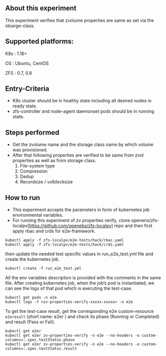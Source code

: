 ## About this experiment

This experiment verifies that zvolume properties are same as set via the stoarge-class.

## Supported platforms:

K8s : 1.18+

OS : Ubuntu, CentOS

ZFS : 0.7, 0.8

## Entry-Criteria

- K8s cluster should be in healthy state including all desired nodes in ready state.
- zfs-controller and node-agent daemonset pods should be in running state.

## Steps performed

- Get the zvolume name and the storage class name by which volume was provisioned.
- After that following properties are verified to be same from zvol properties as well as from storage class.
  1. File-system type
  2. Compression
  3. Dedup
  4. Recordsize / volblocksize

## How to run

- This experiment accepts the parameters in form of kubernetes job environmental variables.
- For running this experiment of zv properties verify, clone openens/zfs-localpv[https://github.com/openebs/zfs-localpv] repo and then first apply rbac and crds for e2e-framework.
```
kubectl apply -f zfs-localpv/e2e-tests/hack/rbac.yaml
kubectl apply -f zfs-localpv/e2e-tests/hack/crds.yaml
```
then update the needed test specific values in run_e2e_test.yml file and create the kubernetes job.
```
kubectl create -f run_e2e_test.yml
```
All the env variables description is provided with the comments in the same file.
After creating kubernetes job, when the job’s pod is instantiated, we can see the logs of that pod which is executing the test-case.

```
kubectl get pods -n e2e
kubectl logs -f <zv-properties-verify-xxxxx-xxxxx> -n e2e
```
To get the test-case result, get the corresponding e2e custom-resource `e2eresult` (short name: e2er ) and check its phase (Running or Completed) and result (Pass or Fail).

```
kubectl get e2er
kubectl get e2er zv-properties-verify -n e2e --no-headers -o custom-columns=:.spec.testStatus.phase
kubectl get e2er zv-properties-verify -n e2e --no-headers -o custom-columns=:.spec.testStatus.result
```